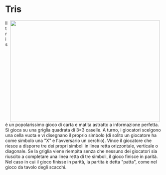 # Tris
<img src="https://upload.wikimedia.org/wikipedia/commons/f/f6/Tic_Tac_Toe.png" align="right" Hspace="8" Vspace="0" width="480" height="325"
Border="0">
Il tris è un popolarissimo gioco di carta e matita astratto a informazione perfetta. Si gioca su una griglia quadrata di 3×3 caselle. A turno, i giocatori scelgono una cella vuota e vi disegnano il proprio simbolo (di solito un giocatore ha come simbolo una "X" e l'avversario un cerchio). Vince il giocatore che riesce a disporre tre dei propri simboli in linea retta orizzontale, verticale o diagonale. Se la griglia viene riempita senza che nessuno dei giocatori sia riuscito a completare una linea retta di tre simboli, il gioco finisce in parità. Nel caso in cui il gioco finisse in parità, la partita è detta "patta", come nel gioco da tavolo degli scacchi.

